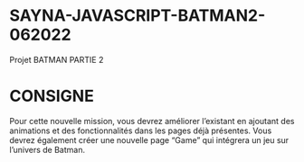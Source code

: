 # SAYNA-JAVASCRIPT-BATMAN2-062022
Projet BATMAN PARTIE 2
# CONSIGNE
Pour cette nouvelle mission, vous devrez améliorer l’existant en ajoutant des
animations et des fonctionnalités dans les pages déjà présentes. Vous devrez
également créer une nouvelle page “Game” qui intégrera un jeu sur l’univers de
Batman.
